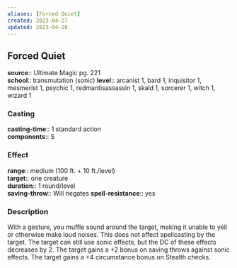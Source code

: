 ```yaml
---
aliases: [Forced Quiet]
created: 2023-04-27
updated: 2023-04-28
---
```


## Forced Quiet

**source**:: Ultimate Magic pg. 221  
**school**:: transmutation (sonic)
**level**:: arcanist 1, bard 1, inquisitor 1, mesmerist 1, psychic 1, redmantisassassin 1, skald 1, sorcerer 1, witch 1, wizard 1

### Casting

**casting-time**:: 1 standard action  
**components**:: S

### Effect

**range**:: medium (100 ft. + 10 ft./level)  
**target**:: one creature  
**duration**:: 1 round/level  
**saving-throw**:: Will negates
**spell-resistance**:: yes

### Description

With a gesture, you muffle sound around the target, making it unable to yell or otherwise make loud noises. This does not affect spellcasting by the target. The target can still use sonic effects, but the DC of these effects decreases by 2. The target gains a +2 bonus on saving throws against sonic effects. The target gains a +4 circumstance bonus on Stealth checks.
